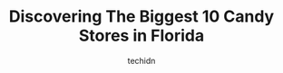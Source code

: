 ---
layout: ampstory
image: https://i0.wp.com/paketmu.com/wp-content/uploads/2023/06/studio-sweets-0-in-florida-1686364964.jpeg?resize=640,853
author: techidn
featured: false
description: Explore the diverse Candy Store scene in Florida, home to an incredible selection of 10 establishments catering to every taste. Whether youre in search of iconic favorites or undiscovered t
title: Discovering The Biggest 10 Candy Stores in Florida
cover:
   title: Discovering The Biggest 10 Candy Stores in Florida
   subtitle: RICKPATE
   background: https://paketmu.com/wp-content/uploads/2023/06/studio-sweets-0-in-florida-1686364964.jpeg

pages: 
 - layout: thirds
   top: <h1>#1 Sweet Petes Candy</h1>
   bottom: "<p>My 8 year old chose to have his birthday party at Sweet Petes and it turned out to be a great choice. The party host/confectioner, Jeff, was great and kept the kids ente</p>"
   background: https://paketmu.com/wp-content/uploads/2023/06/studio-sweets-1-in-florida-1686364965.jpeg
   backgroundblur: true
 - layout: thirds
   top: <h1>#2 Webbs Candy</h1>
   bottom: "<p>Finally made myself stop in after a bunch of times of driving past it. Sooooo worth the stop! Their chocolate 🍫 was delicious and fresh! The ice cream was made in hous</p>"
   background: https://paketmu.com/wp-content/uploads/2023/06/studio-sweets-2-in-florida-1686364966.jpeg
   cta:
      link: https://paketmu.com/discovering-the-biggest-10-candy-stores-in-florida/
      text: Discovering The Biggest 10 Candy Stores in Florida
 - layout: thirds
   top: <h1>#3 Goofys Candy Company</h1>
   bottom: "<p>Goofys Candy Store is without a doubt a nice attraction at Disney Springs. You cam miss the colorful store even if you dont eat candies. It is located right in front o</p>"
   background: https://paketmu.com/wp-content/uploads/2023/06/studio-sweets-3-in-florida-1686364967.jpeg
   cta:
      link: https://paketmu.com/discovering-the-biggest-10-candy-stores-in-florida/
      text: Discovering The Biggest 10 Candy Stores in Florida
 - layout: thirds
   top: <h1>#4 Bulk Candy Store</h1>
   bottom: "<p>235 N Jog Rd, West Palm Beach, FL 33413, United States</p>"
   background: https://images.unsplash.com/photo-1561679660-d00ee1e0dc8e?ixlib=rb-4.0.3&ixid=MnwxMjA3fDB8MHxwaG90by1wYWdlfHx8fGVufDB8fHx8&auto=format&fit=crop&w=640&h=853&q=80
   cta:
      link: https://paketmu.com/discovering-the-biggest-10-candy-stores-in-florida/
      text: Discovering The Biggest 10 Candy Stores in Florida
 - layout: thirds
   top: <h1>#5 Davidson Of Dundee</h1>
   bottom: "<p>28421 US Hwy 27, Dundee, FL 33838, United States</p>"
   background: https://images.unsplash.com/photo-1515405295579-ba7b45403062?ixlib=rb-4.0.3&ixid=MnwxMjA3fDB8MHxwaG90by1wYWdlfHx8fGVufDB8fHx8&auto=format&fit=crop&w=640&h=853&q=80
   cta:
      link: https://paketmu.com/discovering-the-biggest-10-candy-stores-in-florida/
      text: Discovering The Biggest 10 Candy Stores in Florida
 - layout: thirds
   top: <h1>#6 Beachside Candy Co.</h1>
   bottom: "<p>221 Flagler Ave, New Smyrna Beach, FL 32169, United States</p>"
   background: https://images.unsplash.com/photo-1488554378835-f7acf46e6c98?ixlib=rb-4.0.3&ixid=MnwxMjA3fDB8MHxwaG90by1wYWdlfHx8fGVufDB8fHx8&auto=format&fit=crop&w=640&h=853&q=80
   cta:
      link: https://paketmu.com/discovering-the-biggest-10-candy-stores-in-florida/
      text: Discovering The Biggest 10 Candy Stores in Florida
 - layout: thirds
   top: <h1>#7 ITSUGAR Orlando International Premium</h1>
   bottom: "<p>4973, 02 International Dr suite 3F, Orlando, FL 32819, United States</p>"
   background: https://images.unsplash.com/photo-1509114397022-ed747cca3f65?ixlib=rb-4.0.3&ixid=MnwxMjA3fDB8MHxwaG90by1wYWdlfHx8fGVufDB8fHx8&auto=format&fit=crop&w=640&h=853&q=80
   cta:
      link: https://paketmu.com/discovering-the-biggest-10-candy-stores-in-florida/
      text: Discovering The Biggest 10 Candy Stores in Florida
 - layout: thirds
   middle: Continue reading...
   background: https://images.unsplash.com/photo-1462556791646-c201b8241a94?ixlib=rb-4.0.3&ixid=MnwxMjA3fDB8MHxwaG90by1wYWdlfHx8fGVufDB8fHx8&auto=format&fit=crop&w=640&h=853&q=80
   cta:
      link: https://paketmu.com/discovering-the-biggest-10-candy-stores-in-florida/
      text: Discovering The Biggest 10 Candy Stores in Florida
      
---